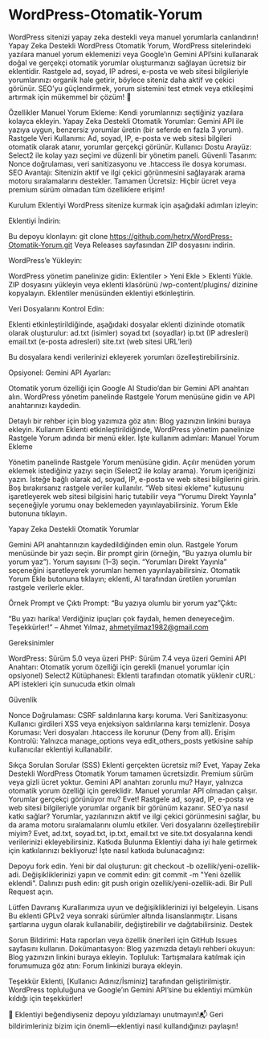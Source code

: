 # WordPress-Otomatik-Yorum
WordPress sitenizi yapay zeka destekli veya manuel yorumlarla canlandırın!
Yapay Zeka Destekli WordPress Otomatik Yorum, WordPress sitelerindeki yazılara manuel yorum eklemenizi veya Google’ın Gemini API’sini kullanarak doğal ve gerçekçi otomatik yorumlar oluşturmanızı sağlayan ücretsiz bir eklentidir. Rastgele ad, soyad, IP adresi, e-posta ve web sitesi bilgileriyle yorumlarınızı organik hale getirir, böylece siteniz daha aktif ve çekici görünür. SEO’yu güçlendirmek, yorum sistemini test etmek veya etkileşimi artırmak için mükemmel bir çözüm! 🚀

Özellikler
Manuel Yorum Ekleme: Kendi yorumlarınızı seçtiğiniz yazılara kolayca ekleyin.
Yapay Zeka Destekli Otomatik Yorumlar: Gemini API ile yazıya uygun, benzersiz yorumlar üretin (bir seferde en fazla 3 yorum).
Rastgele Veri Kullanımı: Ad, soyad, IP, e-posta ve web sitesi bilgileri otomatik olarak atanır, yorumlar gerçekçi görünür.
Kullanıcı Dostu Arayüz: Select2 ile kolay yazı seçimi ve düzenli bir yönetim paneli.
Güvenli Tasarım: Nonce doğrulaması, veri sanitizasyonu ve .htaccess ile dosya koruması.
SEO Avantajı: Sitenizin aktif ve ilgi çekici görünmesini sağlayarak arama motoru sıralamalarını destekler.
Tamamen Ücretsiz: Hiçbir ücret veya premium sürüm olmadan tüm özelliklere erişim!

Kurulum
Eklentiyi WordPress sitenize kurmak için aşağıdaki adımları izleyin:

Eklentiyi İndirin:

Bu depoyu klonlayın: git clone https://github.com/hetrx/WordPress-Otomatik-Yorum.git
Veya Releases sayfasından ZIP dosyasını indirin.


WordPress’e Yükleyin:

WordPress yönetim panelinize gidin: Eklentiler > Yeni Ekle > Eklenti Yükle.
ZIP dosyasını yükleyin veya eklenti klasörünü /wp-content/plugins/ dizinine kopyalayın.
Eklentiler menüsünden eklentiyi etkinleştirin.


Veri Dosyalarını Kontrol Edin:

Eklenti etkinleştirildiğinde, aşağıdaki dosyalar eklenti dizininde otomatik olarak oluşturulur:
ad.txt (isimler)
soyad.txt (soyadlar)
ip.txt (IP adresleri)
email.txt (e-posta adresleri)
site.txt (web sitesi URL’leri)


Bu dosyalara kendi verilerinizi ekleyerek yorumları özelleştirebilirsiniz.


Opsiyonel: Gemini API Ayarları:

Otomatik yorum özelliği için Google AI Studio’dan bir Gemini API anahtarı alın.
WordPress yönetim panelinde Rastgele Yorum menüsüne gidin ve API anahtarınızı kaydedin.



Detaylı bir rehber için blog yazımıza göz atın: Blog yazınızın linkini buraya ekleyin.
Kullanım
Eklenti etkinleştirildiğinde, WordPress yönetim panelinize Rastgele Yorum adında bir menü ekler. İşte kullanım adımları:
Manuel Yorum Ekleme

Yönetim panelinde Rastgele Yorum menüsüne gidin.
Açılır menüden yorum eklemek istediğiniz yazıyı seçin (Select2 ile kolay arama).
Yorum içeriğinizi yazın.
İsteğe bağlı olarak ad, soyad, IP, e-posta ve web sitesi bilgilerini girin. Boş bırakırsanız rastgele veriler kullanılır.
“Web sitesi ekleme” kutusunu işaretleyerek web sitesi bilgisini hariç tutabilir veya “Yorumu Direkt Yayınla” seçeneğiyle yorumu onay beklemeden yayınlayabilirsiniz.
Yorum Ekle butonuna tıklayın.

Yapay Zeka Destekli Otomatik Yorumlar

Gemini API anahtarınızın kaydedildiğinden emin olun.
Rastgele Yorum menüsünde bir yazı seçin.
Bir prompt girin (örneğin, “Bu yazıya olumlu bir yorum yaz”).
Yorum sayısını (1–3) seçin.
“Yorumları Direkt Yayınla” seçeneğini işaretleyerek yorumları hemen yayınlayabilirsiniz.
Otomatik Yorum Ekle butonuna tıklayın; eklenti, AI tarafından üretilen yorumları rastgele verilerle ekler.

Örnek Prompt ve Çıktı
Prompt: “Bu yazıya olumlu bir yorum yaz”Çıktı:

“Bu yazı harika! Verdiğiniz ipuçları çok faydalı, hemen deneyeceğim. Teşekkürler!” – Ahmet Yılmaz, ahmetyilmaz1982@gmail.com

Gereksinimler

WordPress: Sürüm 5.0 veya üzeri
PHP: Sürüm 7.4 veya üzeri
Gemini API Anahtarı: Otomatik yorum özelliği için gerekli (manuel yorumlar için opsiyonel)
Select2 Kütüphanesi: Eklenti tarafından otomatik yüklenir
cURL: API istekleri için sunucuda etkin olmalı

Güvenlik

Nonce Doğrulaması: CSRF saldırılarına karşı koruma.
Veri Sanitizasyonu: Kullanıcı girdileri XSS veya enjeksiyon saldırılarına karşı temizlenir.
Dosya Koruması: Veri dosyaları .htaccess ile korunur (Deny from all).
Erişim Kontrolü: Yalnızca manage_options veya edit_others_posts yetkisine sahip kullanıcılar eklentiyi kullanabilir.

Sıkça Sorulan Sorular (SSS)
Eklenti gerçekten ücretsiz mi?
Evet, Yapay Zeka Destekli WordPress Otomatik Yorum tamamen ücretsizdir. Premium sürüm veya gizli ücret yoktur.
Gemini API anahtarı zorunlu mu?
Hayır, yalnızca otomatik yorum özelliği için gereklidir. Manuel yorumlar API olmadan çalışır.
Yorumlar gerçekçi görünüyor mu?
Evet! Rastgele ad, soyad, IP, e-posta ve web sitesi bilgileriyle yorumlar organik bir görünüm kazanır.
SEO’ya nasıl katkı sağlar?
Yorumlar, yazılarınızın aktif ve ilgi çekici görünmesini sağlar, bu da arama motoru sıralamalarını olumlu etkiler.
Veri dosyalarını özelleştirebilir miyim?
Evet, ad.txt, soyad.txt, ip.txt, email.txt ve site.txt dosyalarına kendi verilerinizi ekleyebilirsiniz.
Katkıda Bulunma
Eklentiyi daha iyi hale getirmek için katkılarınızı bekliyoruz! İşte nasıl katkıda bulunacağınız:

Depoyu fork edin.
Yeni bir dal oluşturun: git checkout -b ozellik/yeni-ozellik-adi.
Değişikliklerinizi yapın ve commit edin: git commit -m "Yeni özellik eklendi".
Dalınızı push edin: git push origin ozellik/yeni-ozellik-adi.
Bir Pull Request açın.

Lütfen Davranış Kurallarımıza uyun ve değişikliklerinizi iyi belgeleyin.
Lisans
Bu eklenti GPLv2 veya sonraki sürümler altında lisanslanmıştır. Lisans şartlarına uygun olarak kullanabilir, değiştirebilir ve dağıtabilirsiniz.
Destek

Sorun Bildirimi: Hata raporları veya özellik önerileri için GitHub Issues sayfasını kullanın.
Dokümantasyon: Blog yazımızda detaylı rehberi okuyun: Blog yazınızın linkini buraya ekleyin.
Topluluk: Tartışmalara katılmak için forumumuza göz atın: Forum linkinizi buraya ekleyin.

Teşekkür
Eklenti, [Kullanıcı Adınız/İsminiz] tarafından geliştirilmiştir. WordPress topluluğuna ve Google’ın Gemini API’sine bu eklentiyi mümkün kıldığı için teşekkürler!

🌟 Eklentiyi beğendiyseniz depoyu yıldızlamayı unutmayın!📬 Geri bildirimleriniz bizim için önemli—eklentiyi nasıl kullandığınızı paylaşın!

